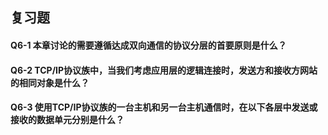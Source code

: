 ## 复习题
#### Q6-1 本章讨论的需要遵循达成双向通信的协议分层的首要原则是什么？


#### Q6-2 TCP/IP协议族中，当我们考虑应用层的逻辑连接时，发送方和接收方网站的相同对象是什么？


#### Q6-3 使用TCP/IP协议族的一台主机和另一台主机通信时，在以下各层中发送或接收的数据单元分别是什么？
